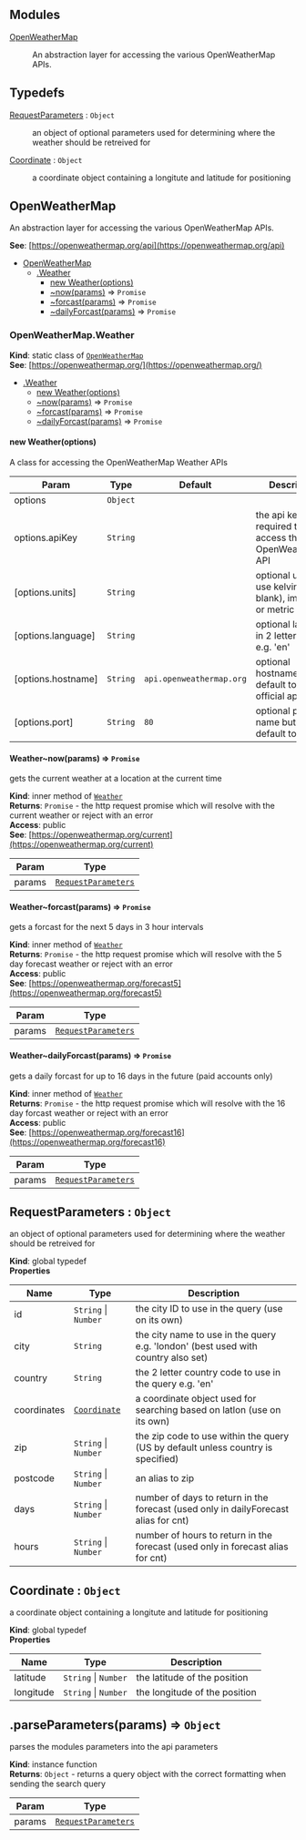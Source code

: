 ## Modules

<dl>
<dt><a href="#module_OpenWeatherMap">OpenWeatherMap</a></dt>
<dd><p>An abstraction layer for accessing the various OpenWeatherMap APIs.</p>
</dd>
</dl>

## Typedefs

<dl>
<dt><a href="#RequestParameters">RequestParameters</a> : <code>Object</code></dt>
<dd><p>an object of optional parameters used for determining where the weather should be retreived for</p>
</dd>
<dt><a href="#Coordinate">Coordinate</a> : <code>Object</code></dt>
<dd><p>a coordinate object containing a longitute and latitude for positioning</p>
</dd>
</dl>

<a name="module_OpenWeatherMap"></a>

## OpenWeatherMap
An abstraction layer for accessing the various OpenWeatherMap APIs.

**See**: [https://openweathermap.org/api](https://openweathermap.org/api)  

* [OpenWeatherMap](#module_OpenWeatherMap)
    * [.Weather](#module_OpenWeatherMap.Weather)
        * [new Weather(options)](#new_module_OpenWeatherMap.Weather_new)
        * [~now(params)](#module_OpenWeatherMap.Weather..now) ⇒ <code>Promise</code>
        * [~forcast(params)](#module_OpenWeatherMap.Weather..forcast) ⇒ <code>Promise</code>
        * [~dailyForcast(params)](#module_OpenWeatherMap.Weather..dailyForcast) ⇒ <code>Promise</code>

<a name="module_OpenWeatherMap.Weather"></a>

### OpenWeatherMap.Weather
**Kind**: static class of [<code>OpenWeatherMap</code>](#module_OpenWeatherMap)  
**See**: [https://openweathermap.org/](https://openweathermap.org/)  

* [.Weather](#module_OpenWeatherMap.Weather)
    * [new Weather(options)](#new_module_OpenWeatherMap.Weather_new)
    * [~now(params)](#module_OpenWeatherMap.Weather..now) ⇒ <code>Promise</code>
    * [~forcast(params)](#module_OpenWeatherMap.Weather..forcast) ⇒ <code>Promise</code>
    * [~dailyForcast(params)](#module_OpenWeatherMap.Weather..dailyForcast) ⇒ <code>Promise</code>

<a name="new_module_OpenWeatherMap.Weather_new"></a>

#### new Weather(options)
A class for accessing the OpenWeatherMap Weather APIs


| Param | Type | Default | Description |
| --- | --- | --- | --- |
| options | <code>Object</code> |  |  |
| options.apiKey | <code>String</code> |  | the api key required to access the OpenWeatherMap API |
| [options.units] | <code>String</code> |  | optional units to use kelvin (leave blank), imperial, or metric |
| [options.language] | <code>String</code> |  | optional language in 2 letter format e.g. 'en' |
| [options.hostname] | <code>String</code> | <code>api.openweathermap.org</code> | optional hostname but will default to the official api url |
| [options.port] | <code>String</code> | <code>80</code> | optional port name but will default to port 80 |

<a name="module_OpenWeatherMap.Weather..now"></a>

#### Weather~now(params) ⇒ <code>Promise</code>
gets the current weather at a location at the current time

**Kind**: inner method of [<code>Weather</code>](#module_OpenWeatherMap.Weather)  
**Returns**: <code>Promise</code> - the http request promise which will resolve with the current weather or reject with an error  
**Access**: public  
**See**: [https://openweathermap.org/current](https://openweathermap.org/current)  

| Param | Type |
| --- | --- |
| params | [<code>RequestParameters</code>](#RequestParameters) | 

<a name="module_OpenWeatherMap.Weather..forcast"></a>

#### Weather~forcast(params) ⇒ <code>Promise</code>
gets a forcast for the next 5 days in 3 hour intervals

**Kind**: inner method of [<code>Weather</code>](#module_OpenWeatherMap.Weather)  
**Returns**: <code>Promise</code> - the http request promise which will resolve with the 5 day forecast weather or reject with an error  
**Access**: public  
**See**: [https://openweathermap.org/forecast5](https://openweathermap.org/forecast5)  

| Param | Type |
| --- | --- |
| params | [<code>RequestParameters</code>](#RequestParameters) | 

<a name="module_OpenWeatherMap.Weather..dailyForcast"></a>

#### Weather~dailyForcast(params) ⇒ <code>Promise</code>
gets a daily forcast for up to 16 days in the future (paid accounts only)

**Kind**: inner method of [<code>Weather</code>](#module_OpenWeatherMap.Weather)  
**Returns**: <code>Promise</code> - the http request promise which will resolve with the 16 day forcast weather or reject with an error  
**Access**: public  
**See**: [https://openweathermap.org/forecast16](https://openweathermap.org/forecast16)  

| Param | Type |
| --- | --- |
| params | [<code>RequestParameters</code>](#RequestParameters) | 

<a name="RequestParameters"></a>

## RequestParameters : <code>Object</code>
an object of optional parameters used for determining where the weather should be retreived for

**Kind**: global typedef  
**Properties**

| Name | Type | Description |
| --- | --- | --- |
| id | <code>String</code> \| <code>Number</code> | the city ID to use in the query (use on its own) |
| city | <code>String</code> | the city name to use in the query e.g. 'london' (best used with country also set) |
| country | <code>String</code> | the 2 letter country code to use in the query e.g. 'en' |
| coordinates | [<code>Coordinate</code>](#Coordinate) | a coordinate object used for searching based on latlon (use on its own) |
| zip | <code>String</code> \| <code>Number</code> | the zip code to use within the query (US by default unless country is specified) |
| postcode | <code>String</code> \| <code>Number</code> | an alias to zip |
| days | <code>String</code> \| <code>Number</code> | number of days to return in the forecast (used only in dailyForecast alias for cnt) |
| hours | <code>String</code> \| <code>Number</code> | number of hours to return in the forecast (used only in forecast alias for cnt) |

<a name="Coordinate"></a>

## Coordinate : <code>Object</code>
a coordinate object containing a longitute and latitude for positioning

**Kind**: global typedef  
**Properties**

| Name | Type | Description |
| --- | --- | --- |
| latitude | <code>String</code> \| <code>Number</code> | the latitude of the position |
| longitude | <code>String</code> \| <code>Number</code> | the longitude of the position |

<a name="parseParameters"></a>

## .parseParameters(params) ⇒ <code>Object</code>
parses the modules parameters into the api parameters

**Kind**: instance function  
**Returns**: <code>Object</code> - returns a query object with the correct formatting when sending the search query  

| Param | Type |
| --- | --- |
| params | [<code>RequestParameters</code>](#RequestParameters) | 

